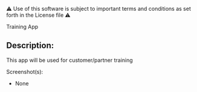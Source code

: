 ⚠️ Use of this software is subject to important terms and conditions as set forth in the License file ⚠️

Training App

## Description:

This app will be used for customer/partner training

Screenshot(s):
* None
